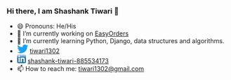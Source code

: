 ### Hi there, I am Shashank Tiwari 👋

<!--
**tiwari1302/tiwari1302** is a ✨ _special_ ✨ repository because its `README.md` (this file) appears on your GitHub profile.

Here are some ideas to get you started:

- 🔭 I’m currently working on ...
- 🌱 I’m currently learning ...
- 👯 I’m looking to collaborate on ...
- 🤔 I’m looking for help with ...
- 💬 Ask me about ...
- 📫 How to reach me: ...
- 😄 Pronouns: He/His
- ⚡ Fun fact: ...
-->
- 😄 Pronouns: He/His
- 🔭 I’m currently working on <a href="https://github.com/tiwari1302/EasyOrders">EasyOrders</a>
- 🌱 I’m currently learning Python, Django, data structures and algorithms.
- <img src="/twitter-logo1.png" width="25" height="20"> [tiwari1302](https://twitter.com/tiwari1302)
- <img src="/linkedin-logo 1.png" width="20" height="20"> <a href="https://www.linkedin.com/in/shashank-tiwari-885534173/">shashank-tiwari-885534173</a>
- 📫 How to reach me: tiwari1302@gmail.com
